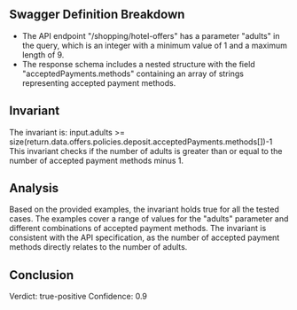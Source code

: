 ## Swagger Definition Breakdown
- The API endpoint "/shopping/hotel-offers" has a parameter "adults" in the query, which is an integer with a minimum value of 1 and a maximum length of 9.
- The response schema includes a nested structure with the field "acceptedPayments.methods" containing an array of strings representing accepted payment methods.

## Invariant
The invariant is: input.adults >= size(return.data.offers.policies.deposit.acceptedPayments.methods[])-1
This invariant checks if the number of adults is greater than or equal to the number of accepted payment methods minus 1.

## Analysis
Based on the provided examples, the invariant holds true for all the tested cases. The examples cover a range of values for the "adults" parameter and different combinations of accepted payment methods. The invariant is consistent with the API specification, as the number of accepted payment methods directly relates to the number of adults.

## Conclusion
Verdict: true-positive
Confidence: 0.9
